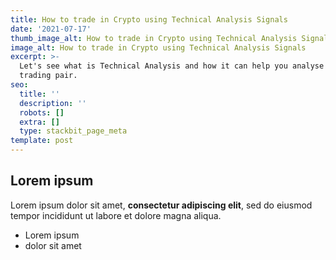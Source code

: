 ```yaml
---
title: How to trade in Crypto using Technical Analysis Signals
date: '2021-07-17'
thumb_image_alt: How to trade in Crypto using Technical Analysis Signals
image_alt: How to trade in Crypto using Technical Analysis Signals
excerpt: >-
  Let's see what is Technical Analysis and how it can help you analyse a crypto
  trading pair.
seo:
  title: ''
  description: ''
  robots: []
  extra: []
  type: stackbit_page_meta
template: post
---
```

## Lorem ipsum

Lorem ipsum dolor sit amet, **consectetur adipiscing elit**, sed do eiusmod tempor incididunt ut labore et dolore magna aliqua.

- Lorem ipsum
- dolor sit amet